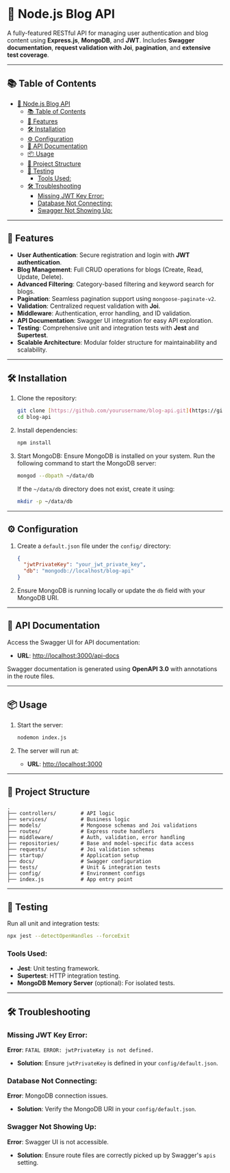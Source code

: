 # 📝 Node.js Blog API

A fully-featured RESTful API for managing user authentication and blog content using **Express.js**, **MongoDB**, and **JWT**. Includes **Swagger documentation**, **request validation with Joi**, **pagination**, and **extensive test coverage**.

---

## 📚 Table of Contents

- [📝 Node.js Blog API](#-nodejs-blog-api)
  - [📚 Table of Contents](#-table-of-contents)
  - [🚀 Features](#-features)
  - [🛠️ Installation](#️-installation)
  - [⚙️ Configuration](#️-configuration)
  - [📖 API Documentation](#-api-documentation)
  - [📦 Usage](#-usage)
  - [📁 Project Structure](#-project-structure)
  - [🧪 Testing](#-testing)
    - [Tools Used:](#tools-used)
  - [🛠️ Troubleshooting](#️-troubleshooting)
    - [Missing JWT Key Error:](#missing-jwt-key-error)
    - [Database Not Connecting:](#database-not-connecting)
    - [Swagger Not Showing Up:](#swagger-not-showing-up)

---

## 🚀 Features

- **User Authentication**: Secure registration and login with **JWT authentication**.
- **Blog Management**: Full CRUD operations for blogs (Create, Read, Update, Delete).
- **Advanced Filtering**: Category-based filtering and keyword search for blogs.
- **Pagination**: Seamless pagination support using `mongoose-paginate-v2`.
- **Validation**: Centralized request validation with **Joi**.
- **Middleware**: Authentication, error handling, and ID validation.
- **API Documentation**: Swagger UI integration for easy API exploration.
- **Testing**: Comprehensive unit and integration tests with **Jest** and **Supertest**.
- **Scalable Architecture**: Modular folder structure for maintainability and scalability.

---

## 🛠️ Installation

1. Clone the repository:
   ```bash
   git clone [https://github.com/yourusername/blog-api.git](https://github.com/ramo772/blog-managment-node-js.git)
   cd blog-api
   ```

2. Install dependencies:
   ```bash
   npm install
   ```

3. Start MongoDB:
   Ensure MongoDB is installed on your system. Run the following command to start the MongoDB server:
   ```bash
   mongod --dbpath ~/data/db
   ```
   If the `~/data/db` directory does not exist, create it using:
   ```bash
   mkdir -p ~/data/db
   ```
---

## ⚙️ Configuration

1. Create a `default.json` file under the `config/` directory:
   ```json
   {
     "jwtPrivateKey": "your_jwt_private_key",
     "db": "mongodb://localhost/blog-api"
   }
   ```

2. Ensure MongoDB is running locally or update the `db` field with your MongoDB URI.

---

## 📖 API Documentation

Access the Swagger UI for API documentation:

- **URL**: [http://localhost:3000/api-docs](http://localhost:3000/api-docs)

Swagger documentation is generated using **OpenAPI 3.0** with annotations in the route files.

---

## 📦 Usage

1. Start the server:
   ```bash
   nodemon index.js
   ```

2. The server will run at:
   - **URL**: [http://localhost:3000](http://localhost:3000)

---

## 📁 Project Structure

```
.
├── controllers/        # API logic
├── services/           # Business logic
├── models/             # Mongoose schemas and Joi validations
├── routes/             # Express route handlers
├── middleware/         # Auth, validation, error handling
├── repositories/       # Base and model-specific data access
├── requests/           # Joi validation schemas
├── startup/            # Application setup
├── docs/               # Swagger configuration
├── tests/              # Unit & integration tests
├── config/             # Environment configs
├── index.js            # App entry point
```

---

## 🧪 Testing

Run all unit and integration tests:
```bash
npx jest --detectOpenHandles --forceExit
```

### Tools Used:
- **Jest**: Unit testing framework.
- **Supertest**: HTTP integration testing.
- **MongoDB Memory Server** (optional): For isolated tests.

---

## 🛠️ Troubleshooting

### Missing JWT Key Error:
**Error**: `FATAL ERROR: jwtPrivateKey is not defined.`
- **Solution**: Ensure `jwtPrivateKey` is defined in your `config/default.json`.

### Database Not Connecting:
**Error**: MongoDB connection issues.
- **Solution**: Verify the MongoDB URI in your `config/default.json`.

### Swagger Not Showing Up:
**Error**: Swagger UI is not accessible.
- **Solution**: Ensure route files are correctly picked up by Swagger's `apis` setting.

